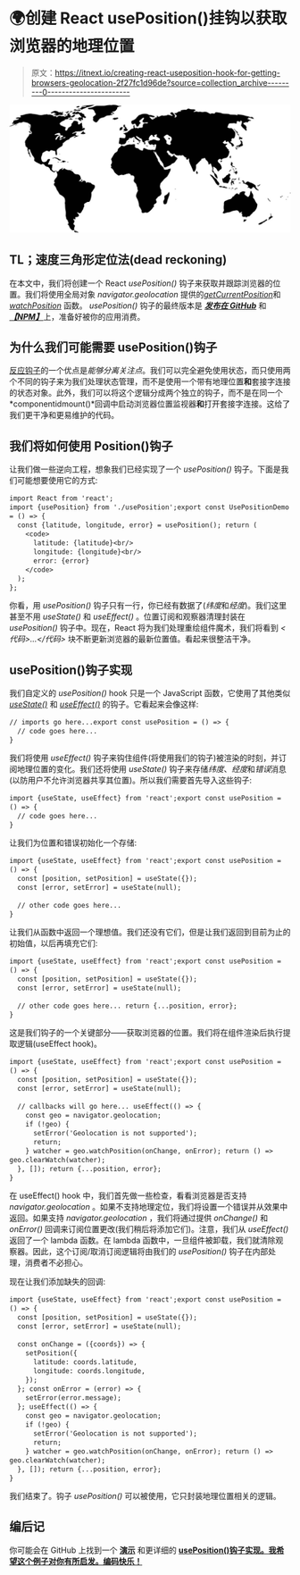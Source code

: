 # 🌍创建 React usePosition()挂钩以获取浏览器的地理位置

> 原文：<https://itnext.io/creating-react-useposition-hook-for-getting-browsers-geolocation-2f27fc1d96de?source=collection_archive---------0----------------------->

![](img/c4d05ca421aea15921359e1c52c4401e.png)

## TL；速度三角形定位法(dead reckoning)

在本文中，我们将创建一个 React *usePosition()* 钩子来获取并跟踪浏览器的位置。我们将使用全局对象 *navigator.geolocation* 提供的[*getCurrentPosition*](https://developer.mozilla.org/en-US/docs/Web/API/Geolocation/getCurrentPosition)和 [*watchPosition*](https://developer.mozilla.org/en-US/docs/Web/API/Geolocation/watchPosition) 函数。 *usePosition()* 钩子的最终版本是 [***发布在 GitHub***](https://github.com/trekhleb/use-position) 和[***【NPM】***](https://www.npmjs.com/package/use-position)上，准备好被你的应用消费。

## 为什么我们可能需要 usePosition()钩子

[反应钩子](https://reactjs.org/docs/hooks-intro.html)的一个优点是*能够分离关注点*。我们可以完全避免使用状态，而只使用两个不同的钩子来为我们处理状态管理，而不是使用一个带有地理位置**和**套接字连接的状态对象。此外，我们可以将这个逻辑分成两个独立的钩子，而不是在同一个*componentidmount()*回调中启动浏览器位置监视器**和**打开套接字连接。这给了我们更干净和更易维护的代码。

## 我们将如何使用 Position()钩子

让我们做一些逆向工程，想象我们已经实现了一个 *usePosition()* 钩子。下面是我们可能想要使用它的方式:

```
import React from 'react';
import {usePosition} from './usePosition';export const UsePositionDemo = () => {
  const {latitude, longitude, error} = usePosition(); return (
    <code>
      latitude: {latitude}<br/>
      longitude: {longitude}<br/>
      error: {error}
    </code>
  );
};
```

你看，用 *usePosition()* 钩子只有一行，你已经有数据了(*纬度*和*经度*)。我们这里甚至不用 *useState()* 和 *useEffect()* 。位置订阅和观察器清理封装在 *usePosition()* 钩子中。现在，React 将为我们处理重绘组件魔术，我们将看到 *<代码>…</代码>* 块不断更新浏览器的最新位置值。看起来很整洁干净。

## usePosition()钩子实现

我们自定义的 *usePosition()* hook 只是一个 JavaScript 函数，它使用了其他类似 [*useState()*](https://reactjs.org/docs/hooks-state.html) 和 [*useEffect()*](https://reactjs.org/docs/hooks-effect.html) 的钩子。它看起来会像这样:

```
// imports go here...export const usePosition = () => {
  // code goes here...
}
```

我们将使用 *useEffect()* 钩子来钩住组件(将使用我们的钩子)被渲染的时刻，并订阅地理位置的变化。我们还将使用 *useState()* 钩子来存储*纬度*、*经度*和*错误*消息(以防用户不允许浏览器共享其位置)。所以我们需要首先导入这些钩子:

```
import {useState, useEffect} from 'react';export const usePosition = () => {
  // code goes here...
}
```

让我们为位置和错误初始化一个存储:

```
import {useState, useEffect} from 'react';export const usePosition = () => {
  const [position, setPosition] = useState({});
  const [error, setError] = useState(null);

  // other code goes here...
}
```

让我们从函数中返回一个理想值。我们还没有它们，但是让我们返回到目前为止的初始值，以后再填充它们:

```
import {useState, useEffect} from 'react';export const usePosition = () => {
  const [position, setPosition] = useState({});
  const [error, setError] = useState(null);

  // other code goes here... return {...position, error};
}
```

这是我们钩子的一个关键部分——获取浏览器的位置。我们将在组件渲染后执行提取逻辑(useEffect hook)。

```
import {useState, useEffect} from 'react';export const usePosition = () => {
  const [position, setPosition] = useState({});
  const [error, setError] = useState(null);

  // callbacks will go here... useEffect(() => {
    const geo = navigator.geolocation;
    if (!geo) {
      setError('Geolocation is not supported');
      return;
    } watcher = geo.watchPosition(onChange, onError); return () => geo.clearWatch(watcher);
  }, []); return {...position, error};
}
```

在 useEffect() hook 中，我们首先做一些检查，看看浏览器是否支持 *navigator.geolocation* 。如果不支持地理定位，我们将设置一个错误并从效果中返回。如果支持 *navigator.geolocation* ，我们将通过提供 *onChange()* 和 *onError()* 回调来订阅位置更改(我们稍后将添加它们)。注意，我们从 *useEffect()* 返回了一个 lambda 函数。在 lambda 函数中，一旦组件被卸载，我们就清除观察器。因此，这个订阅/取消订阅逻辑将由我们的 *usePosition()* 钩子在内部处理，消费者不必担心。

现在让我们添加缺失的回调:

```
import {useState, useEffect} from 'react';export const usePosition = () => {
  const [position, setPosition] = useState({});
  const [error, setError] = useState(null);

  const onChange = ({coords}) => {
    setPosition({
      latitude: coords.latitude,
      longitude: coords.longitude,
    });
  }; const onError = (error) => {
    setError(error.message);
  }; useEffect(() => {
    const geo = navigator.geolocation;
    if (!geo) {
      setError('Geolocation is not supported');
      return;
    } watcher = geo.watchPosition(onChange, onError); return () => geo.clearWatch(watcher);
  }, []); return {...position, error};
}
```

我们结束了。钩子 *usePosition()* 可以被使用，它只封装地理位置相关的逻辑。

## 编后记

你可能会在 GitHub 上找到一个 [**演示**](https://trekhleb.github.io/use-position/) 和更详细的 [**usePosition()钩子实现。我希望这个例子对你有所启发。编码快乐！**](https://github.com/trekhleb/use-position)